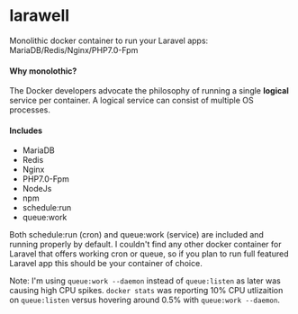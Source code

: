 # larawell
Monolithic docker container to run your Laravel apps: MariaDB/Redis/Nginx/PHP7.0-Fpm

#### Why monolothic?
The Docker developers advocate the philosophy of running a single **logical** service per container. A logical service can consist of multiple OS processes.

#### Includes

+ MariaDB
+ Redis
+ Nginx
+ PHP7.0-Fpm
+ NodeJs
+ npm
+ schedule:run
+ queue:work

Both schedule:run (cron) and queue:work (service) are included and running properly by default. I couldn't find any other docker container for Laravel that offers working cron or queue, so if you plan to run full featured Laravel app this should be your container of choice.

Note: I'm using `queue:work --daemon` instead of `queue:listen` as later was causing high CPU spikes. `docker stats` was reporting 10% CPU utlizaition on `queue:listen` versus hovering around 0.5% with `queue:work --daemon`.



